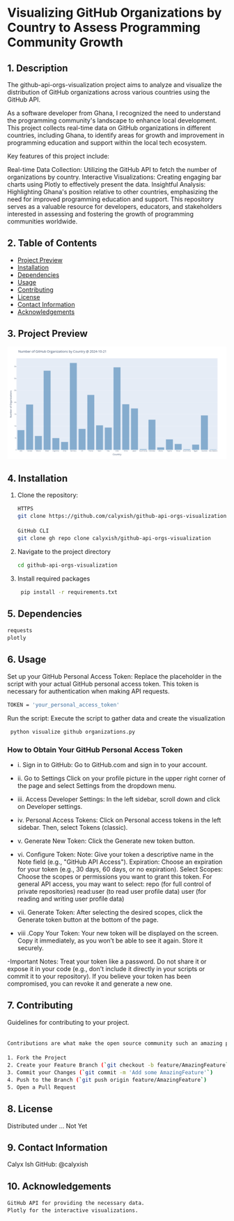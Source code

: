 # Visualizing GitHub Organizations by Country to Assess Programming Community Growth

## 1. Description
The github-api-orgs-visualization project aims to analyze and visualize the distribution of GitHub organizations across various countries using the GitHub API.

As a software developer from Ghana, I recognized the need to understand the programming community's landscape to enhance local development. This project collects real-time data on GitHub organizations in different countries, including Ghana, to identify areas for growth and improvement in programming education and support within the local tech ecosystem.

Key features of this project include:

Real-time Data Collection: Utilizing the GitHub API to fetch the number of organizations by country.
Interactive Visualizations: Creating engaging bar charts using Plotly to effectively present the data.
Insightful Analysis: Highlighting Ghana's position relative to other countries, emphasizing the need for improved programming education and support.
This repository serves as a valuable resource for developers, educators, and stakeholders interested in assessing and fostering the growth of programming communities worldwide.


## 2. Table of Contents

- [Project Preview](#3-project-preview)
- [Installation](#4-installation)
- [Dependencies](#5-dependencies)
- [Usage](#6-usage)
- [Contributing](#7-contributing)
- [License](#8-license)
- [Contact Information](#9-contact-information)
- [Acknowledgements](#10-acknowledgements)


## 3. Project Preview

![Project Preview](Visualizing%20GitHub%20Organizations.png)


## 4. Installation

1. Clone the repository:
   ```sh markdown
   HTTPS
   git clone https://github.com/calyxish/github-api-orgs-visualization.git

   GitHub CLI
   git clone gh repo clone calyxish/github-api-orgs-visualization

   ```
2. Navigate to the project directory
   ```sh
   cd github-api-orgs-visualization
   ```
3. Install required packages
   ```sh markdown
    pip install -r requirements.txt
   ```

## 5. Dependencies
   ```sh markdown
   requests
   plotly

   ```

## 6. Usage
Set up your GitHub Personal Access Token: Replace the placeholder in the script with your actual GitHub personal access token. This token is necessary for authentication when making API requests.
   ```sh markdown
   TOKEN = 'your_personal_access_token'
   ```
Run the script: Execute the script to gather data and create the visualization
   ```sh markdown
    python visualize github organizations.py
   ```


### How to Obtain Your GitHub Personal Access Token

- i. Sign in to GitHub:
Go to GitHub.com and sign in to your account.

- ii.
Go to Settings
Click on your profile picture in the upper right corner of the page and select Settings from the dropdown menu.

- iii. Access Developer Settings:
In the left sidebar, scroll down and click on Developer settings.

- iv. Personal Access Tokens:
Click on Personal access tokens in the left sidebar. Then, select Tokens (classic).

- v. Generate New Token:
Click the Generate new token button.

- vi. Configure Token:
Note: Give your token a descriptive name in the Note field (e.g., "GitHub API Access").
Expiration: Choose an expiration for your token (e.g., 30 days, 60 days, or no expiration).
Select Scopes: Choose the scopes or permissions you want to grant this token. For general API access, you may want to select:
repo (for full control of private repositories)
read:user (to read user profile data)
user (for reading and writing user profile data)

- vii. Generate Token:
After selecting the desired scopes, click the Generate token button at the bottom of the page.

- viii .Copy Your Token:
Your new token will be displayed on the screen. Copy it immediately, as you won’t be able to see it again. Store it securely.

-Important Notes:
Treat your token like a password. Do not share it or expose it in your code (e.g., don't include it directly in your scripts or commit it to your repository).
If you believe your token has been compromised, you can revoke it and generate a new one.

## 7. Contributing

Guidelines for contributing to your project.

```sh markdown

Contributions are what make the open source community such an amazing place to be learn, inspire, and create. Any contributions you make are **greatly appreciated**. Thank You!

1. Fork the Project
2. Create your Feature Branch (`git checkout -b feature/AmazingFeature`)
3. Commit your Changes (`git commit -m 'Add some AmazingFeature'`)
4. Push to the Branch (`git push origin feature/AmazingFeature`)
5. Open a Pull Request
```

## 8. License

Distributed under ... Not Yet

## 9. Contact Information
Calyx Ish
GitHub: @calyxish

## 10. Acknowledgements

```sh markdown
GitHub API for providing the necessary data.
Plotly for the interactive visualizations.

```